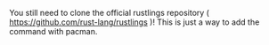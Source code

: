 You still need to clone the official rustlings repository ( https://github.com/rust-lang/rustlings )!
This is just a way to add the command with pacman.
